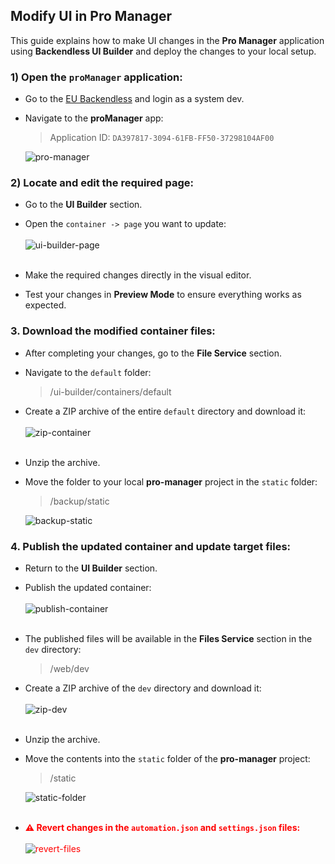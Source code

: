 ## Modify UI in Pro Manager

This guide explains how to make UI changes in the **Pro Manager** application using **Backendless UI Builder** and deploy the changes to your local setup.

###  1) Open the `proManager` application:

- Go to the [EU Backendless](https://eu-develop.backendless.com/) and login as a system dev.
- Navigate to the **proManager** app:
  > Application ID: `DA397817-3094-61FB-FF50-37298104AF00`

  ![pro-manager](assets/pro-manager.png) 

### 2) Locate and edit the required page:

- Go to the **UI Builder** section.
- Open the `container -> page` you want to update:
  <br><br> ![ui-builder-page](assets/ui-builder-page.png) <br><br>

- Make the required changes directly in the visual editor.
- Test your changes in **Preview Mode** to ensure everything works as expected.

###  3. Download the modified container files:

- After completing your changes, go to the **File Service** section.
- Navigate to the `default` folder:
  > /ui-builder/containers/default

- Create a ZIP archive of the entire `default` directory and download it:
  <br><br> ![zip-container](assets/zip-container.png) <br><br>

- Unzip the archive.
- Move the folder to your local **pro-manager** project in the `static` folder:
  > /backup/static

  ![backup-static](assets/backup-static.png)

###  4. Publish the updated container and update target files:

- Return to the **UI Builder** section.
- Publish the updated container:
  <br><br> ![publish-container](assets/publish-container.png) <br><br>
  
- The published files will be available in the **Files Service** section in the `dev` directory:
  > /web/dev

- Create a ZIP archive of the `dev` directory and download it:
  <br><br>![zip-dev](assets/zip-dev.png)<br><br>

- Unzip the archive.
- Move the contents into the `static` folder of the **pro-manager** project:
  > /static

  ![static-folder](assets/static-folder.png) <br><br>

- <span style="color:red">**⚠️ Revert changes in the `automation.json` and `settings.json` files:** 
  <br><br> ![revert-files](assets/revert-files.png) <br><br>

